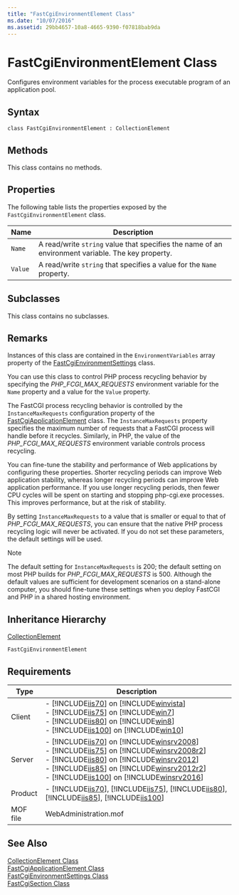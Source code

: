 ```yaml
---
title: "FastCgiEnvironmentElement Class"
ms.date: "10/07/2016"
ms.assetid: 29bb4657-10a8-4665-9390-f07818bab9da
---
```

# FastCgiEnvironmentElement Class
Configures environment variables for the process executable program of an application pool.  
  
## Syntax  
  
```vbs  
class FastCgiEnvironmentElement : CollectionElement  
```  
  
## Methods  
 This class contains no methods.  
  
## Properties  
 The following table lists the properties exposed by the `FastCgiEnvironmentElement` class.  
  
|Name|Description|  
|----------|-----------------|  
|`Name`|A read/write `string` value that specifies the name of an environment variable. The key property.|  
|`Value`|A read/write `string` that specifies a value for the `Name` property.|  
  
## Subclasses  
 This class contains no subclasses.  
  
## Remarks  
 Instances of this class are contained in the `EnvironmentVariables` array property of the [FastCgiEnvironmentSettings](../wmi-provider/fastcgienvironmentsettings-class.md) class.  
  
 You can use this class to control PHP process recycling behavior by specifying the *PHP_FCGI_MAX_REQUESTS* environment variable for the `Name` property and a value for the `Value` property.  
  
 The FastCGI process recycling behavior is controlled by the `InstanceMaxRequests` configuration property of the [FastCgiApplicationElement](../wmi-provider/fastcgiapplicationelement-class.md) class. The `InstanceMaxRequests` property specifies the maximum number of requests that a FastCGI process will handle before it recycles. Similarly, in PHP, the value of the  *PHP_FCGI_MAX_REQUESTS* environment variable controls process recycling.  
  
 You can fine-tune the stability and performance of Web applications by configuring these properties. Shorter recycling periods can improve Web application stability, whereas longer recycling periods can improve Web application performance. If you use longer recycling periods, then fewer CPU cycles will be spent on starting and stopping php-cgi.exe processes. This improves performance, but at the risk of stability.  
  
 By setting `InstanceMaxRequests` to a value that is smaller or equal to that of *PHP_FCGI_MAX_REQUESTS*, you can ensure that the native PHP process recycling logic will never be activated. If you do not set these parameters, the default settings will be used.  
  
> [!NOTE]
>  The default setting for `InstanceMaxRequests` is 200; the default setting on most PHP builds for *PHP_FCGI_MAX_REQUESTS* is 500. Although the default values are sufficient for development scenarios on a stand-alone computer, you should fine-tune these settings when you deploy FastCGI and PHP in a shared hosting environment.  
  
## Inheritance Hierarchy  
 [CollectionElement](../wmi-provider/collectionelement-class.md)  
  
 `FastCgiEnvironmentElement`  
  
## Requirements  
  
|Type|Description|  
|----------|-----------------|  
|Client|-   [!INCLUDE[iis70](../wmi-provider/includes/iis70-md.md)] on [!INCLUDE[winvista](../wmi-provider/includes/winvista-md.md)]<br />-   [!INCLUDE[iis75](../wmi-provider/includes/iis75-md.md)] on [!INCLUDE[win7](../wmi-provider/includes/win7-md.md)]<br />-   [!INCLUDE[iis80](../wmi-provider/includes/iis80-md.md)] on [!INCLUDE[win8](../wmi-provider/includes/win8-md.md)]<br />-   [!INCLUDE[iis100](../wmi-provider/includes/iis100-md.md)] on [!INCLUDE[win10](../wmi-provider/includes/win10-md.md)]|  
|Server|-   [!INCLUDE[iis70](../wmi-provider/includes/iis70-md.md)] on [!INCLUDE[winsrv2008](../wmi-provider/includes/winsrv2008-md.md)]<br />-   [!INCLUDE[iis75](../wmi-provider/includes/iis75-md.md)] on [!INCLUDE[winsrv2008r2](../wmi-provider/includes/winsrv2008r2-md.md)]<br />-   [!INCLUDE[iis80](../wmi-provider/includes/iis80-md.md)] on [!INCLUDE[winsrv2012](../wmi-provider/includes/winsrv2012-md.md)]<br />-   [!INCLUDE[iis85](../wmi-provider/includes/iis85-md.md)] on [!INCLUDE[winsrv2012r2](../wmi-provider/includes/winsrv2012r2-md.md)]<br />-   [!INCLUDE[iis100](../wmi-provider/includes/iis100-md.md)] on [!INCLUDE[winsrv2016](../wmi-provider/includes/winsrv2016-md.md)]|  
|Product|-   [!INCLUDE[iis70](../wmi-provider/includes/iis70-md.md)], [!INCLUDE[iis75](../wmi-provider/includes/iis75-md.md)], [!INCLUDE[iis80](../wmi-provider/includes/iis80-md.md)], [!INCLUDE[iis85](../wmi-provider/includes/iis85-md.md)], [!INCLUDE[iis100](../wmi-provider/includes/iis100-md.md)]|  
|MOF file|WebAdministration.mof|  
  
## See Also  
 [CollectionElement Class](../wmi-provider/collectionelement-class.md)   
 [FastCgiApplicationElement Class](../wmi-provider/fastcgiapplicationelement-class.md)   
 [FastCgiEnvironmentSettings Class](../wmi-provider/fastcgienvironmentsettings-class.md)   
 [FastCgiSection Class](../wmi-provider/fastcgisection-class.md)